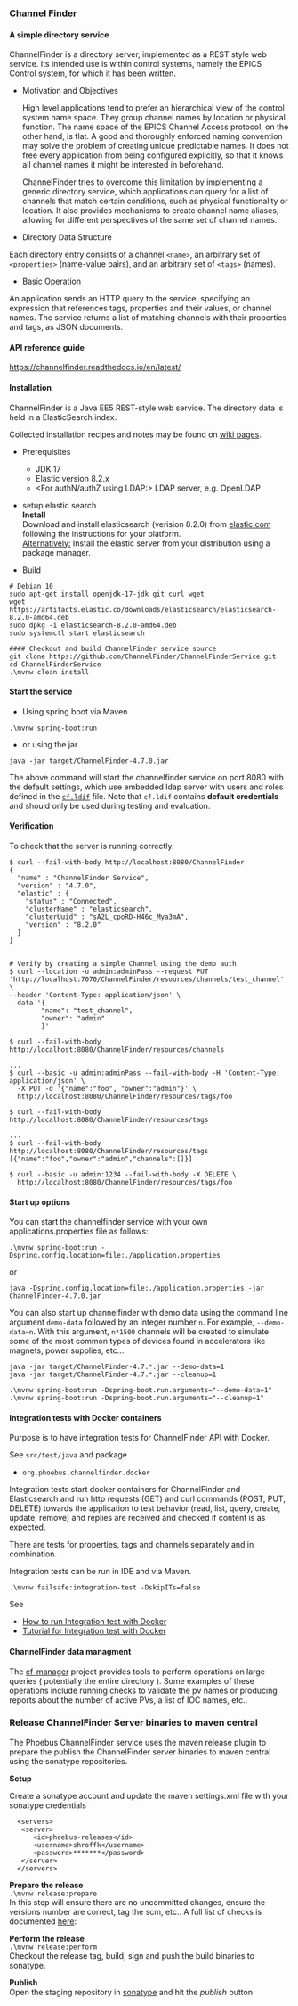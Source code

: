 ### Channel Finder

#### A simple directory service

  ChannelFinder is a directory server, implemented as a REST style web service.
Its intended use is within control systems, namely the EPICS Control system, for which it has been written.

* Motivation and Objectives

  High level applications tend to prefer an hierarchical view of the control system name space. They group channel names by location or physical function. The name space of the EPICS Channel Access protocol, on the other hand, is flat. A good and thoroughly enforced naming convention may solve the problem of creating unique predictable names. It does not free every application from being configured explicitly, so that it knows all channel names it might be interested in beforehand.

  ChannelFinder tries to overcome this limitation by implementing a generic directory service, which applications can query for a list of channels that match certain conditions, such as physical functionality or location. It also provides mechanisms to create channel name aliases, allowing for different perspectives of the same set of channel names.

* Directory Data Structure

 Each directory entry consists of a channel `<name>`, an arbitrary set of `<properties>` (name-value pairs), and an arbitrary set of `<tags>` (names).

* Basic Operation

 An application sends an HTTP query to the service, specifying an expression that references tags, properties and their values, or channel names. The service returns a list of matching channels with their properties and tags, as JSON documents.


#### API reference guide

https://channelfinder.readthedocs.io/en/latest/

#### Installation

ChannelFinder is a Java EE5 REST-style web service. The directory data is held in a ElasticSearch index.

Collected installation recipes and notes may be found on [wiki pages](https://github.com/ChannelFinder/ChannelFinder-SpringBoot/wiki).

* Prerequisites

  * JDK 17
  * Elastic version 8.2.x
  * <For authN/authZ using LDAP:> LDAP server, e.g. OpenLDAP

* setup elastic search  
  **Install**  
  Download and install elasticsearch (verision 8.2.0) from [elastic.com](https://www.elastic.co/downloads/past-releases/elasticsearch-8-2-0)
  following the instructions for your platform.\
  <Alternatively:> Install the elastic server from your distribution using a package manager.  
  
* Build 
```
# Debian 10
sudo apt-get install openjdk-17-jdk git curl wget
wget https://artifacts.elastic.co/downloads/elasticsearch/elasticsearch-8.2.0-amd64.deb
sudo dpkg -i elasticsearch-8.2.0-amd64.deb
sudo systemctl start elasticsearch

#### Checkout and build ChannelFinder service source
git clone https://github.com/ChannelFinder/ChannelFinderService.git
cd ChannelFinderService
.\mvnw clean install

``` 

#### Start the service  

* Using spring boot via Maven

```
.\mvnw spring-boot:run
```

* or using the jar

```
java -jar target/ChannelFinder-4.7.0.jar
```

The above command will start the channelfinder service on port 8080 with the default settings,
which use embedded ldap server with users and roles defined in the [`cf.ldif`](src/main/resources/cf.ldif) file.
Note that `cf.ldif` contains **default credentials** and should only be used during testing and evaluation.

#### Verification

To check that the server is running correctly.

```
$ curl --fail-with-body http://localhost:8080/ChannelFinder
{
  "name" : "ChannelFinder Service",
  "version" : "4.7.0",
  "elastic" : {
    "status" : "Connected",
    "clusterName" : "elasticsearch",
    "clusterUuid" : "sA2L_cpoRD-H46c_Mya3mA",
    "version" : "8.2.0"
  }
}


# Verify by creating a simple Channel using the demo auth
$ curl --location -u admin:adminPass --request PUT 'http://localhost:7070/ChannelFinder/resources/channels/test_channel' \
--header 'Content-Type: application/json' \
--data '{
        "name": "test_channel",
        "owner": "admin"
        }'

$ curl --fail-with-body http://localhost:8080/ChannelFinder/resources/channels

...
$ curl --basic -u admin:adminPass --fail-with-body -H 'Content-Type: application/json' \
  -X PUT -d '{"name":"foo", "owner":"admin"}' \
  http://localhost:8080/ChannelFinder/resources/tags/foo

$ curl --fail-with-body http://localhost:8080/ChannelFinder/resources/tags

...
$ curl --fail-with-body http://localhost:8080/ChannelFinder/resources/tags
[{"name":"foo","owner":"admin","channels":[]}]

$ curl --basic -u admin:1234 --fail-with-body -X DELETE \
  http://localhost:8080/ChannelFinder/resources/tags/foo
```

#### Start up options  

You can start the channelfinder service with your own applications.properties file as follows:  

```
.\mvnw spring-boot:run -Dspring.config.location=file:./application.properties
```
or  
```
java -Dspring.config.location=file:./application.properties -jar ChannelFinder-4.7.0.jar
```

You can also start up channelfinder with demo data using the command line argument `demo-data` followed by an integer number `n`. For example, `--demo-data=n`. With this argument, `n*1500` channels will be created to simulate some of the most common types of devices found in accelerators like magnets, power supplies, etc...  

```
java -jar target/ChannelFinder-4.7.*.jar --demo-data=1
java -jar target/ChannelFinder-4.7.*.jar --cleanup=1
```
  
```
.\mvnw spring-boot:run -Dspring-boot.run.arguments="--demo-data=1"
.\mvnw spring-boot:run -Dspring-boot.run.arguments="--cleanup=1"
```

#### Integration tests with Docker containers

Purpose is to have integration tests for ChannelFinder API with Docker.

See `src/test/java` and package
* `org.phoebus.channelfinder.docker`

Integration tests start docker containers for ChannelFinder and Elasticsearch and run http requests (GET) and curl commands (POST, PUT, DELETE) towards the application to test behavior (read, list, query, create, update, remove) and replies are received and checked if content is as expected.

There are tests for properties, tags and channels separately and in combination.

Integration tests can be run in IDE and via Maven.

```
.\mvnw failsafe:integration-test -DskipITs=false
```

See
* [How to run Integration test with Docker](src/test/resources/INTEGRATIONTEST_DOCKER_RUN.md)
* [Tutorial for Integration test with Docker](src/test/resources/INTEGRATIONTEST_DOCKER_TUTORIAL.md)

#### ChannelFinder data managment

The [cf-manager](https://github.com/ChannelFinder/cf-manager) project provides tools to perform operations on large queries ( potentially the entire directory ).
Some examples of these operations include running checks to validate the pv names or producing reports about the number of active PVs, a list of IOC names, etc..

### Release ChannelFinder Server binaries to maven central

The Phoebus ChannelFinder service uses the maven release plugin to prepare the publish the ChannelFinder server binaries to maven central
using the sonatype repositories.

**Setup**

Create a sonatype account and update the maven settings.xml file with your sonatype credentials

```
  <servers>
   <server>
      <id>phoebus-releases</id>
      <username>shroffk</username>
      <password>*******</password>
   </server>
  </servers>
```

**Prepare the release**  
`.\mvnw release:prepare`  
In this step will ensure there are no uncommitted changes, ensure the versions number are correct, tag the scm, etc..
A full list of checks is documented [here](https://maven.apache.org/maven-release/maven-release-plugin/examples/prepare-release.html):

**Perform the release**  
`.\mvnw release:perform`  
Checkout the release tag, build, sign and push the build binaries to sonatype.

**Publish**  
Open the staging repository in [sonatype](https://s01.oss.sonatype.org/#stagingRepositories) and hit the *publish* button
